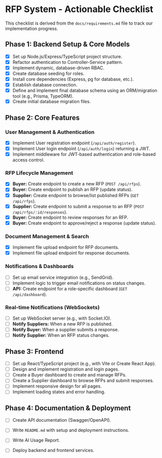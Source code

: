 # RFP System - Actionable Checklist

This checklist is derived from the `docs/requirements.md` file to track our implementation progress.

## Phase 1: Backend Setup & Core Models

-   [X] Set up Node.js/Express/TypeScript project structure.
-   [X] Refactor authentication to Controller-Service pattern.
-   [X] Implement dynamic, database-driven RBAC.
-   [X] Create database seeding for roles.
-   [X] Install core dependencies (Express, pg for database, etc.).
-   [X] Establish database connection.
-   [X] Define and implement final database schema using an ORM/migration tool (e.g., Prisma, TypeORM).
-   [X] Create initial database migration files.

## Phase 2: Core Features

### User Management & Authentication
-   [X] Implement User registration endpoint (`/api/auth/register`).
-   [X] Implement User login endpoint (`/api/auth/login`) returning a JWT.
-   [X] Implement middleware for JWT-based authentication and role-based access control.

### RFP Lifecycle Management
-   [X] **Buyer:** Create endpoint to create a new RFP (`POST /api/rfps`).
-   [X] **Buyer:** Create endpoint to publish an RFP (update status).
-   [X] **Supplier:** Create endpoint to browse/list published RFPs (`GET /api/rfps`).
-   [X] **Supplier:** Create endpoint to submit a response to an RFP (`POST /api/rfps/:id/responses`).
-   [X] **Buyer:** Create endpoint to review responses for an RFP.
-   [X] **Buyer:** Create endpoint to approve/reject a response (update status).

### Document Management & Search
-   [X] Implement file upload endpoint for RFP documents.
-   [X] Implement file upload endpoint for response documents.

### Notifications & Dashboards
-   [ ] Set up email service integration (e.g., SendGrid).
-   [ ] Implement logic to trigger email notifications on status changes.
-   [ ] **API:** Create endpoint for a role-specific dashboard (`GET /api/dashboard`).

### Real-time Notifications (WebSockets)
-   [ ] Set up WebSocket server (e.g., with Socket.IO).
-   [ ] **Notify Suppliers:** When a new RFP is published.
-   [ ] **Notify Buyer:** When a supplier submits a response.
-   [ ] **Notify Supplier:** When an RFP status changes.

## Phase 3: Frontend

-   [ ] Set up React/TypeScript project (e.g., with Vite or Create React App).
-   [ ] Design and implement registration and login pages.
-   [ ] Create a Buyer dashboard to create and manage RFPs.
-   [ ] Create a Supplier dashboard to browse RFPs and submit responses.
-   [ ] Implement responsive design for all pages.
-   [ ] Implement loading states and error handling.

## Phase 4: Documentation & Deployment

-   [ ] Create API documentation (Swagger/OpenAPI).
-   [ ] Write `README.md` with setup and deployment instructions.
-   [ ] Write AI Usage Report.
-   [ ] Deploy backend and frontend services.


